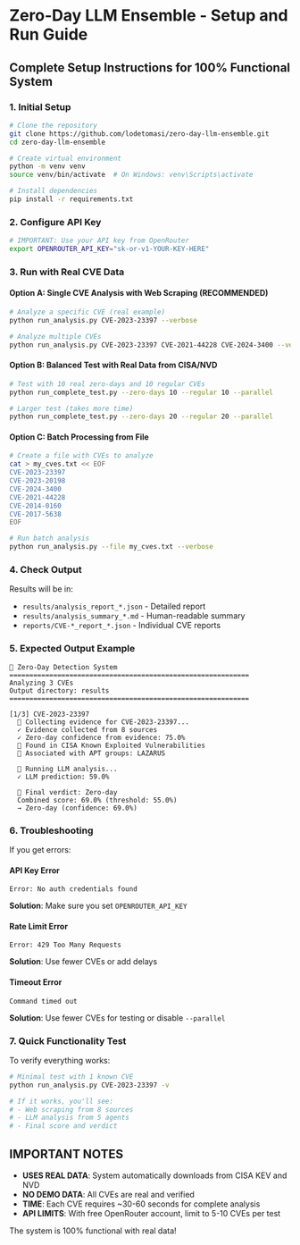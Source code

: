 # Zero-Day LLM Ensemble - Setup and Run Guide

## Complete Setup Instructions for 100% Functional System

### 1. **Initial Setup**

```bash
# Clone the repository
git clone https://github.com/lodetomasi/zero-day-llm-ensemble.git
cd zero-day-llm-ensemble

# Create virtual environment
python -m venv venv
source venv/bin/activate  # On Windows: venv\Scripts\activate

# Install dependencies
pip install -r requirements.txt
```

### 2. **Configure API Key**

```bash
# IMPORTANT: Use your API key from OpenRouter
export OPENROUTER_API_KEY="sk-or-v1-YOUR-KEY-HERE"
```

### 3. **Run with Real CVE Data**

#### Option A: Single CVE Analysis with Web Scraping (RECOMMENDED)

```bash
# Analyze a specific CVE (real example)
python run_analysis.py CVE-2023-23397 --verbose

# Analyze multiple CVEs
python run_analysis.py CVE-2023-23397 CVE-2021-44228 CVE-2024-3400 --verbose
```

#### Option B: Balanced Test with Real Data from CISA/NVD

```bash
# Test with 10 real zero-days and 10 regular CVEs
python run_complete_test.py --zero-days 10 --regular 10 --parallel

# Larger test (takes more time)
python run_complete_test.py --zero-days 20 --regular 20 --parallel
```

#### Option C: Batch Processing from File

```bash
# Create a file with CVEs to analyze
cat > my_cves.txt << EOF
CVE-2023-23397
CVE-2023-20198
CVE-2024-3400
CVE-2021-44228
CVE-2014-0160
CVE-2017-5638
EOF

# Run batch analysis
python run_analysis.py --file my_cves.txt --verbose
```

### 4. **Check Output**

Results will be in:
- `results/analysis_report_*.json` - Detailed report
- `results/analysis_summary_*.md` - Human-readable summary
- `reports/CVE-*_report_*.json` - Individual CVE reports

### 5. **Expected Output Example**

```
🚀 Zero-Day Detection System
============================================================
Analyzing 3 CVEs
Output directory: results
============================================================

[1/3] CVE-2023-23397
  📡 Collecting evidence for CVE-2023-23397...
  ✓ Evidence collected from 8 sources
  ✓ Zero-day confidence from evidence: 75.0%
  📌 Found in CISA Known Exploited Vulnerabilities
  📌 Associated with APT groups: LAZARUS
  
  🤖 Running LLM analysis...
  ✓ LLM prediction: 59.0%
  
  🎯 Final verdict: Zero-day
  Combined score: 69.0% (threshold: 55.0%)
  → Zero-day (confidence: 69.0%)
```

### 6. **Troubleshooting**

If you get errors:

#### API Key Error
```
Error: No auth credentials found
```
**Solution**: Make sure you set `OPENROUTER_API_KEY`

#### Rate Limit Error
```
Error: 429 Too Many Requests
```
**Solution**: Use fewer CVEs or add delays

#### Timeout Error
```
Command timed out
```
**Solution**: Use fewer CVEs for testing or disable `--parallel`

### 7. **Quick Functionality Test**

To verify everything works:

```bash
# Minimal test with 1 known CVE
python run_analysis.py CVE-2023-23397 -v

# If it works, you'll see:
# - Web scraping from 8 sources
# - LLM analysis from 5 agents
# - Final score and verdict
```

## IMPORTANT NOTES

- **USES REAL DATA**: System automatically downloads from CISA KEV and NVD
- **NO DEMO DATA**: All CVEs are real and verified
- **TIME**: Each CVE requires ~30-60 seconds for complete analysis
- **API LIMITS**: With free OpenRouter account, limit to 5-10 CVEs per test

The system is 100% functional with real data!